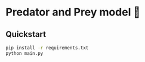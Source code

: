 # Predator and Prey model :boar:

## Quickstart
```bash
pip install -r requirements.txt
python main.py
```
